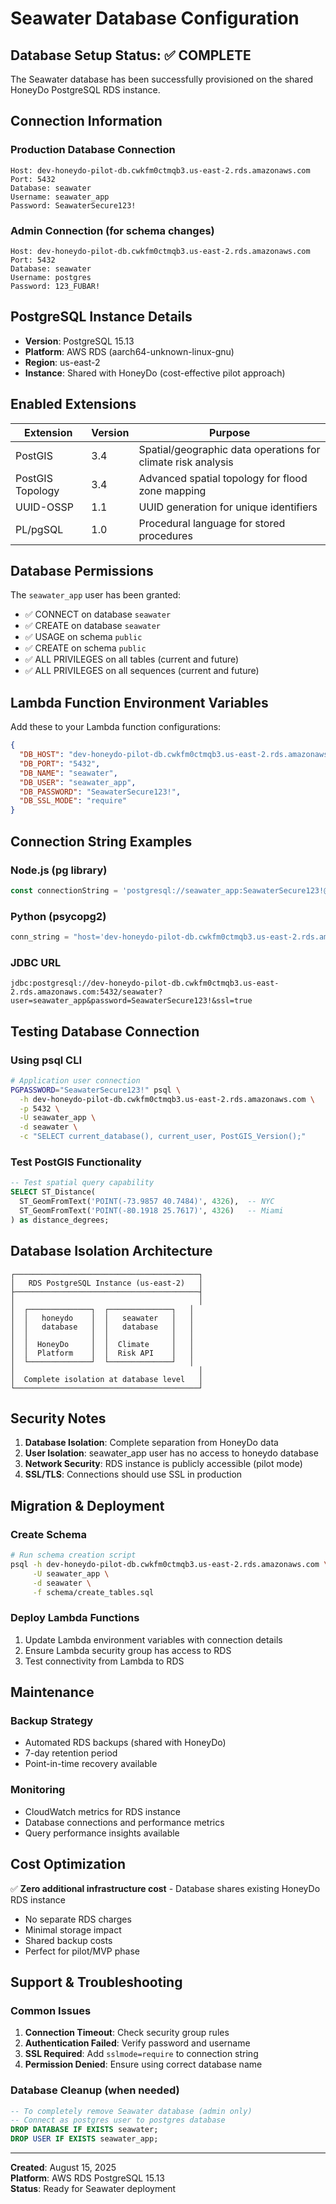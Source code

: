 # Seawater Database Configuration

## Database Setup Status: ✅ COMPLETE

The Seawater database has been successfully provisioned on the shared HoneyDo PostgreSQL RDS instance.

## Connection Information

### Production Database Connection
```
Host: dev-honeydo-pilot-db.cwkfm0ctmqb3.us-east-2.rds.amazonaws.com
Port: 5432
Database: seawater
Username: seawater_app
Password: SeawaterSecure123!
```

### Admin Connection (for schema changes)
```
Host: dev-honeydo-pilot-db.cwkfm0ctmqb3.us-east-2.rds.amazonaws.com
Port: 5432
Database: seawater
Username: postgres
Password: 123_FUBAR!
```

## PostgreSQL Instance Details

- **Version**: PostgreSQL 15.13
- **Platform**: AWS RDS (aarch64-unknown-linux-gnu)
- **Region**: us-east-2
- **Instance**: Shared with HoneyDo (cost-effective pilot approach)

## Enabled Extensions

| Extension | Version | Purpose |
|-----------|---------|---------|
| PostGIS | 3.4 | Spatial/geographic data operations for climate risk analysis |
| PostGIS Topology | 3.4 | Advanced spatial topology for flood zone mapping |
| UUID-OSSP | 1.1 | UUID generation for unique identifiers |
| PL/pgSQL | 1.0 | Procedural language for stored procedures |

## Database Permissions

The `seawater_app` user has been granted:
- ✅ CONNECT on database `seawater`
- ✅ CREATE on database `seawater`
- ✅ USAGE on schema `public`
- ✅ CREATE on schema `public`
- ✅ ALL PRIVILEGES on all tables (current and future)
- ✅ ALL PRIVILEGES on all sequences (current and future)

## Lambda Function Environment Variables

Add these to your Lambda function configurations:

```json
{
  "DB_HOST": "dev-honeydo-pilot-db.cwkfm0ctmqb3.us-east-2.rds.amazonaws.com",
  "DB_PORT": "5432",
  "DB_NAME": "seawater",
  "DB_USER": "seawater_app",
  "DB_PASSWORD": "SeawaterSecure123!",
  "DB_SSL_MODE": "require"
}
```

## Connection String Examples

### Node.js (pg library)
```javascript
const connectionString = 'postgresql://seawater_app:SeawaterSecure123!@dev-honeydo-pilot-db.cwkfm0ctmqb3.us-east-2.rds.amazonaws.com:5432/seawater?ssl=true';
```

### Python (psycopg2)
```python
conn_string = "host='dev-honeydo-pilot-db.cwkfm0ctmqb3.us-east-2.rds.amazonaws.com' dbname='seawater' user='seawater_app' password='SeawaterSecure123!' port='5432' sslmode='require'"
```

### JDBC URL
```
jdbc:postgresql://dev-honeydo-pilot-db.cwkfm0ctmqb3.us-east-2.rds.amazonaws.com:5432/seawater?user=seawater_app&password=SeawaterSecure123!&ssl=true
```

## Testing Database Connection

### Using psql CLI
```bash
# Application user connection
PGPASSWORD="SeawaterSecure123!" psql \
  -h dev-honeydo-pilot-db.cwkfm0ctmqb3.us-east-2.rds.amazonaws.com \
  -p 5432 \
  -U seawater_app \
  -d seawater \
  -c "SELECT current_database(), current_user, PostGIS_Version();"
```

### Test PostGIS Functionality
```sql
-- Test spatial query capability
SELECT ST_Distance(
  ST_GeomFromText('POINT(-73.9857 40.7484)', 4326),  -- NYC
  ST_GeomFromText('POINT(-80.1918 25.7617)', 4326)   -- Miami
) as distance_degrees;
```

## Database Isolation Architecture

```
┌─────────────────────────────────────────┐
│   RDS PostgreSQL Instance (us-east-2)   │
├─────────────────────────────────────────┤
│                                         │
│  ┌──────────────┐  ┌──────────────┐   │
│  │   honeydo    │  │   seawater   │   │
│  │   database   │  │   database   │   │
│  │              │  │              │   │
│  │  HoneyDo     │  │  Climate     │   │
│  │  Platform    │  │  Risk API    │   │
│  └──────────────┘  └──────────────┘   │
│                                         │
│  Complete isolation at database level   │
└─────────────────────────────────────────┘
```

## Security Notes

1. **Database Isolation**: Complete separation from HoneyDo data
2. **User Isolation**: seawater_app user has no access to honeydo database
3. **Network Security**: RDS instance is publicly accessible (pilot mode)
4. **SSL/TLS**: Connections should use SSL in production

## Migration & Deployment

### Create Schema
```bash
# Run schema creation script
psql -h dev-honeydo-pilot-db.cwkfm0ctmqb3.us-east-2.rds.amazonaws.com \
     -U seawater_app \
     -d seawater \
     -f schema/create_tables.sql
```

### Deploy Lambda Functions
1. Update Lambda environment variables with connection details
2. Ensure Lambda security group has access to RDS
3. Test connectivity from Lambda to RDS

## Maintenance

### Backup Strategy
- Automated RDS backups (shared with HoneyDo)
- 7-day retention period
- Point-in-time recovery available

### Monitoring
- CloudWatch metrics for RDS instance
- Database connections and performance metrics
- Query performance insights available

## Cost Optimization

✅ **Zero additional infrastructure cost** - Database shares existing HoneyDo RDS instance
- No separate RDS charges
- Minimal storage impact
- Shared backup costs
- Perfect for pilot/MVP phase

## Support & Troubleshooting

### Common Issues

1. **Connection Timeout**: Check security group rules
2. **Authentication Failed**: Verify password and username
3. **SSL Required**: Add `sslmode=require` to connection string
4. **Permission Denied**: Ensure using correct database name

### Database Cleanup (when needed)
```sql
-- To completely remove Seawater database (admin only)
-- Connect as postgres user to postgres database
DROP DATABASE IF EXISTS seawater;
DROP USER IF EXISTS seawater_app;
```

---
**Created**: August 15, 2025  
**Platform**: AWS RDS PostgreSQL 15.13  
**Status**: Ready for Seawater deployment